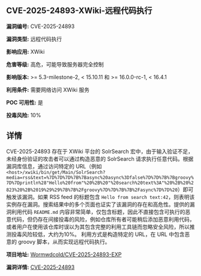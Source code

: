 ## CVE-2025-24893-XWiki-远程代码执行

**漏洞编号:** CVE-2025-24893

**漏洞类型:** 远程代码执行

**影响应用:** XWiki

**危害等级:** 高危，可能导致服务器完全控制

**影响版本:** >= 5.3-milestone-2, < 15.10.11 和 >= 16.0.0-rc-1, < 16.4.1

**利用条件:** 需要网络访问 XWiki 服务

**POC 可用性:** 是

**投毒风险:** 10%

## 详情

CVE-2025-24893 存在于 XWiki 平台的 SolrSearch 宏中，由于输入验证不足，未经身份验证的攻击者可以通过构造恶意的 SolrSearch 请求执行任意代码。根据漏洞库信息，通过访问特定的 URL（例如 `<host>/xwiki/bin/get/Main/SolrSearch?media=rss&text=%7D%7D%7D%7B%7Basync%20async%3Dfalse%7D%7D%7B%7Bgroovy%7D%7Dprintln%28"Hello%20from"%20%2B%20"%20search%20text%3A"%20%2B%20%2823%20%2B%2019%29%29%7B%7B%2Fgroovy%7D%7D%7B%7B%2Fasync%7D%7D%20`）即可触发该漏洞。如果 RSS feed 的标题包含 `Hello from search text:42`，则表明该实例存在漏洞。搜索结果中的多个页面也证实了该漏洞的存在和高危性。提供的漏洞利用代码 `README.md` 内容非常简单，仅包含标题，因此不直接包含可执行的恶意代码，但仍存在间接投毒的风险，例如仓库所有者可能稍后添加恶意利用代码，或者用户在使用该仓库时误以为其包含完整的利用工具链而忽略安全风险，所以推测投毒风险较低，大约为10%。 利用方式是构造特定的 URL，在 URL 中包含恶意的 groovy 脚本，从而实现远程代码执行。

**项目地址:** [Wormwdcold/CVE-2025-24893-EXP](https://github.com/Wormwdcold/CVE-2025-24893-EXP)

**漏洞详情:** [CVE-2025-24893](https://nvd.nist.gov/vuln/detail/CVE-2025-24893)